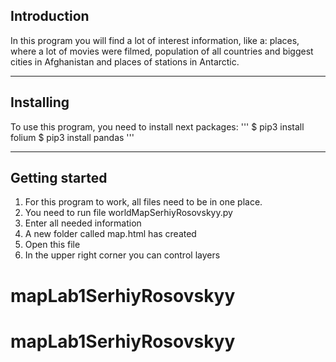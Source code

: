 ## Introduction
In this program you will find a lot of interest information, like a:
places, where a lot of movies were filmed, population of all countries
and biggest cities in Afghanistan and places of stations in Antarctic.

---

## Installing
To use this program, you need to install next packages:
'''
$ pip3 install folium
$ pip3 install pandas
'''

---

## Getting started
1. For this program to work, all files need to be in one place.
2. You need to run file worldMapSerhiyRosovskyy.py
3. Enter all needed information
4. A new folder called map.html has created
5. Open this file
6. In the upper right corner you can control layers
# mapLab1SerhiyRosovskyy
# mapLab1SerhiyRosovskyy
